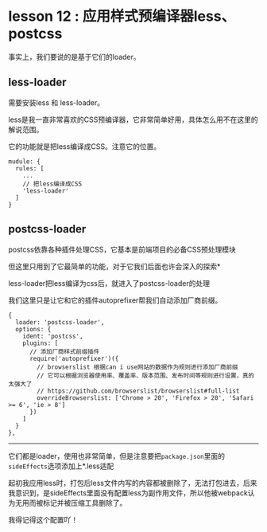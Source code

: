 # lesson 12 : 应用样式预编译器less、postcss

事实上，我们要说的是基于它们的loader。

## less-loader

需要安装less 和 less-loader。

less是我一直非常喜欢的CSS预编译器，它非常简单好用，具体怎么用不在这里的解说范围。

它的功能就是把less编译成CSS。注意它的位置。

```
mudule: {
  rules: [
    ...
    // 把less编译成CSS
    'less-loader'
  ]
}
```

## postcss-loader

postcss依靠各种插件处理CSS，它基本是前端项目的必备CSS预处理模块

但这里只用到了它最简单的功能，对于它我们后面也许会深入的探索*

less-loader把less编译为css后，就进入了postcss-loader的处理

我们这里只是让它和它的插件autoprefixer帮我们自动添加厂商前缀。

```
{
  loader: 'postcss-loader',
  options: {
    ident: 'postcss',
    plugins: [
      // 添加厂商样式前缀插件
      require('autoprefixer')({
        // browserslist 根据can i use网站的数据作为规则进行添加厂商前缀
        // 它可以根据浏览器使用率、覆盖率、版本范围、发布时间等规则进行设置，真的太强大了
        // https://github.com/browserslist/browserslist#full-list
        overrideBrowserslist: ['Chrome > 20', 'Firefox > 20', 'Safari >= 6', 'ie > 8']
      })
    ]
  }
},
```

------

它们都是loader，使用也非常简单，但是注意要把`package.json`里面的`sideEffects`选项添加上*.less适配

起初我应用less时，打包后less文件内写的内容都被删除了，无法打包进去，后来我意识到，是sideEffects里面没有配置less为副作用文件，所以他被webpack认为无用而被标记并被压缩工具删除了。

我得记得这个配置吖！
